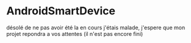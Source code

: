 # AndroidSmartDevice
désolé de ne pas avoir été la en cours j'étais malade, j'espere que mon projet repondra a vos attentes (il n'est pas encore fini)
